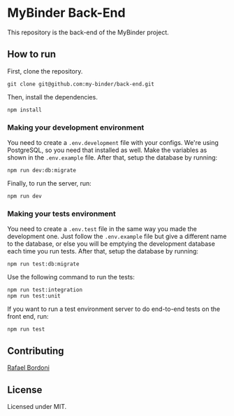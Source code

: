 # MyBinder Back-End

This repository is the back-end of the MyBinder project.

## How to run

First, clone the repository.

```
git clone git@github.com:my-binder/back-end.git
```

Then, install the dependencies.

```
npm install
```

### Making your development environment

You need to create a `.env.development` file with your configs. We're using PostgreSQL, so you need that installed as well. Make the variables as shown in the `.env.example` file. After that, setup the database by running:

```
npm run dev:db:migrate
```

Finally, to run the server, run:

```
npm run dev
```

### Making your tests environment

You need to create a `.env.test` file in the same way you made the development one. Just follow the `.env.example` file but give a different name to the database, or else you will be emptying the development database each time you run tests. After that, setup the database by running:

```
npm run test:db:migrate
```

Use the following command to run the tests:

```
npm run test:integration
npm run test:unit
```

If you want to run a test environment server to do end-to-end tests on the front end, run:

```
npm run test
```

## Contributing

[Rafael Bordoni](https://github.com/eldskald)

## License

Licensed under MIT.
